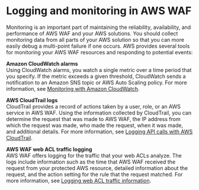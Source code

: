 # Logging and monitoring in AWS WAF<a name="waf-incident-response"></a>

Monitoring is an important part of maintaining the reliability, availability, and performance of AWS WAF and your AWS solutions\. You should collect monitoring data from all parts of your AWS solution so that you can more easily debug a multi\-point failure if one occurs\. AWS provides several tools for monitoring your AWS WAF resources and responding to potential events:

**Amazon CloudWatch alarms**  
Using CloudWatch alarms, you watch a single metric over a time period that you specify\. If the metric exceeds a given threshold, CloudWatch sends a notification to an Amazon SNS topic or AWS Auto Scaling policy\. For more information, see [Monitoring with Amazon CloudWatch](monitoring-cloudwatch.md)\.

**AWS CloudTrail logs**  
CloudTrail provides a record of actions taken by a user, role, or an AWS service in AWS WAF\. Using the information collected by CloudTrail, you can determine the request that was made to AWS WAF, the IP address from which the request was made, who made the request, when it was made, and additional details\. For more information, see [Logging API calls with AWS CloudTrail](logging-using-cloudtrail.md)\. 

**AWS WAF web ACL traffic logging**  
AWS WAF offers logging for the traffic that your web ACLs analyze\. The logs include information such as the time that AWS WAF received the request from your protected AWS resource, detailed information about the request, and the action setting for the rule that the request matched\. For more information, see [Logging web ACL traffic information](logging.md)\. 